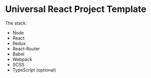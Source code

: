 Universal React Project Template
=============


The stack:

* Node
* React
* Redux
* React-Router
* Babel
* Webpack
* SCSS
* TypeScript (optional)
